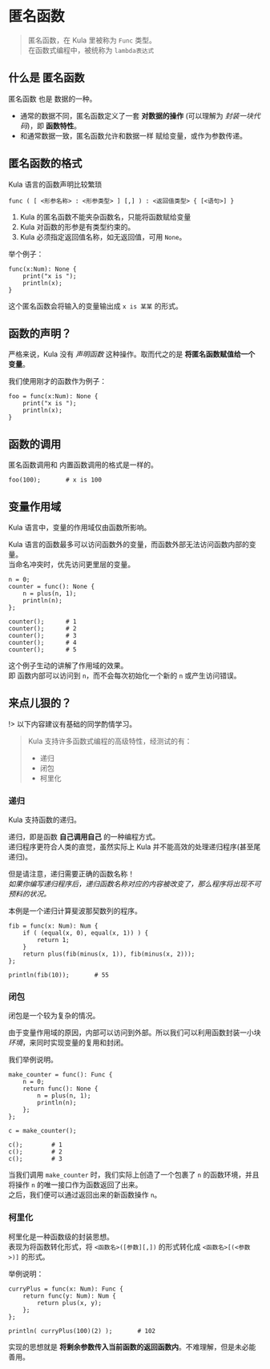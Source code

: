 # 匿名函数
> 匿名函数，在 Kula 里被称为 `Func` 类型。    
> 在函数式编程中，被统称为 `lambda表达式`

## 什么是 匿名函数
匿名函数 也是 数据的一种。
* 通常的数据不同，匿名函数定义了一套 **对数据的操作** (可以理解为 *封装一块代码*)，即 **函数特性**。
* 和通常数据一致，匿名函数允许和数据一样 赋给变量，或作为参数传递。

## 匿名函数的格式
Kula 语言的函数声明比较繁琐
```
func ( [ <形参名称> : <形参类型> ] [,] ) : <返回值类型> { [<语句>] }
```
1. Kula 的匿名函数不能夹杂函数名，只能将函数赋给变量
2. Kula 对函数的形参是有类型约束的。
3. Kula 必须指定返回值名称，如无返回值，可用 `None`。

举个例子：
```kula
func(x:Num): None {
    print("x is ");
    println(x);
}
```
这个匿名函数会将输入的变量输出成 `x is 某某` 的形式。

## 函数的声明？
严格来说，Kula 没有 *声明函数* 这种操作。取而代之的是 **将匿名函数赋值给一个变量**。

我们使用刚才的函数作为例子：
```kula
foo = func(x:Num): None {
    print("x is ");
    println(x);
}
```

## 函数的调用
匿名函数调用和 内置函数调用的格式是一样的。
```
foo(100);       # x is 100
```

## 变量作用域
Kula 语言中，变量的作用域仅由函数所影响。

Kula 语言的函数最多可以访问函数外的变量，而函数外部无法访问函数内部的变量。    
当命名冲突时，优先访问更里层的变量。

```kula
n = 0;
counter = func(): None {
    n = plus(n, 1);
    println(n);
};

counter();      # 1
counter();      # 2
counter();      # 3
counter();      # 4
counter();      # 5
```
这个例子生动的讲解了作用域的效果。    
即 函数内部可以访问到 `n`，而不会每次初始化一个新的 `n` 或产生访问错误。

## 来点儿狠的？
!> 以下内容建议有基础的同学酌情学习。 

> Kula 支持许多函数式编程的高级特性，经测试的有：
> + 递归
> + 闭包
> + 柯里化

### 递归
Kula 支持函数的递归。

递归，即是函数 **自己调用自己** 的一种编程方式。  
递归程序更符合人类的直觉，虽然实际上 Kula 并不能高效的处理递归程序(甚至尾递归)。  

但是请注意，递归需要正确的函数名称！  
*如果你编写递归程序后，递归函数名称对应的内容被改变了，那么程序将出现不可预料的状况。*

本例是一个递归计算斐波那契数列的程序。
```kula
fib = func(x: Num): Num {
    if ( (equal(x, 0), equal(x, 1)) ) {
        return 1;
    }
    return plus(fib(minus(x, 1)), fib(minus(x, 2)));
};

println(fib(10));       # 55
```

### 闭包
闭包是一个较为复杂的情况。

由于变量作用域的原因，内部可以访问到外部。所以我们可以利用函数封装一小块 *环境*，来同时实现变量的复用和封闭。

我们举例说明。
```kula
make_counter = func(): Func {
    n = 0;
    return func(): None {
        n = plus(n, 1);
        println(n);
    };
};

c = make_counter();

c();        # 1
c();        # 2
c();        # 3
```

当我们调用 `make_counter` 时，我们实际上创造了一个包裹了 `n` 的函数环境，并且将操作 `n` 的唯一接口作为函数返回了出来。  
之后，我们便可以通过返回出来的新函数操作 `n`。

### 柯里化
柯里化是一种函数级的封装思想。    
表现为将函数转化形式，将 `<函数名>([参数][,])` 的形式转化成 `<函数名>[(<参数>)]` 的形式。

举例说明：
```kula
curryPlus = func(x: Num): Func {
    return func(y: Num): Num {
        return plus(x, y);
    };
};

println( curryPlus(100)(2) );       # 102
```

实现的思想就是 **将剩余参数传入当前函数的返回函数内**。不难理解，但是未必能善用。